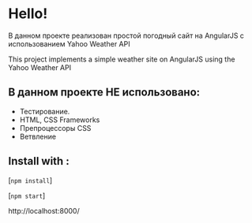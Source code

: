 
# Hello!

В данном проекте реализован простой погодный сайт на AngularJS с использованием Yahoo Weather API

This project implements a simple weather site on AngularJS using the Yahoo Weather API

## В данном проекте НЕ использовано:
 * Тестирование.
 * HTML, CSS Frameworks
 * Препроцессоры CSS
 * Ветвление

## Install with :

[`npm install`]

[`npm start`]

http://localhost:8000/

